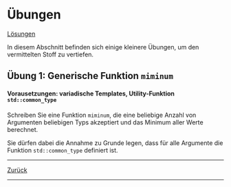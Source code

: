 # Übungen

[Lösungen](Exercises.cpp)

In diesem Abschnitt befinden sich einige kleinere Übungen, um den vermittelten Stoff zu vertiefen.

## Übung 1: Generische Funktion `miminum`

#### Vorausetzungen: variadische Templates, Utility-Funktion `std::common_type`

Schreiben Sie eine Funktion `miminum`, die eine beliebige Anzahl von Argumenten
beliebigen Typs akzeptiert und das Minimum aller Werte berechnet.

Sie dürfen dabei die Annahme zu Grunde legen, dass für alle Argumente
die Funktion `std::common_type` definiert ist.

---

[Zurück](../../Readme.md)

---
